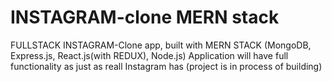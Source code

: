 # INSTAGRAM-clone MERN stack
FULLSTACK INSTAGRAM-Clone app, built with MERN STACK 
(MongoDB, Express.js, React.js(with REDUX), Node.js) 
Application will have full functionality as just as reall Instagram has 
(project is in process of building)
